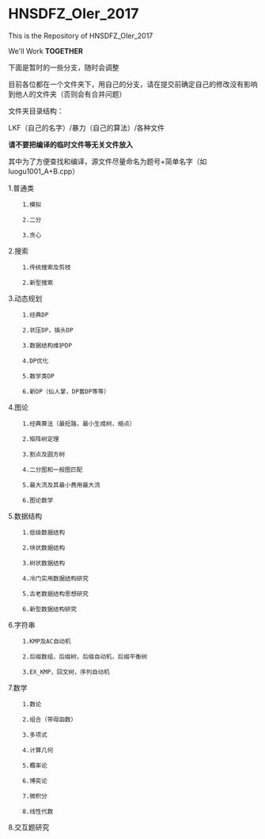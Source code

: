 ﻿# HNSDFZ_OIer_2017

This is the Repository of HNSDFZ_OIer_2017

We'll Work **TOGETHER**

下面是暂时的一些分支，随时会调整

目前各位都在一个文件夹下，用自己的分支，请在提交前确定自己的修改没有影响到他人的文件夹（否则会有合并问题）

文件夹目录结构：

LKF（自己的名字）/暴力（自己的算法）/各种文件

**请不要把编译的临时文件等无关文件放入**

其中为了方便查找和编译，源文件尽量命名为题号+简单名字（如luogu1001_A+B.cpp）


1.普通类

		1.模拟

		2.二分

		3.贪心

2.搜索

		1.传统搜索及剪枝

		2.新型搜索



3.动态规划

		1.经典DP

		2.状压DP，插头DP

		3.数据结构维护DP

		4.DP优化

		5.数学类DP

		6.新DP（仙人掌，DP套DP等等）


4.图论

		1.经典算法（最短路，最小生成树，缩点）

		2.矩阵树定理

		3.割点及圆方树

		4.二分图和一般图匹配

		5.最大流及其最小费用最大流

		6.图论数学

5.数据结构

		1.低级数据结构

		2.块状数据结构

		3.树状数据结构

		4.冷门实用数据结构研究

		5.古老数据结构思想研究

		6.新型数据结构研究


6.字符串

		1.KMP及AC自动机

		2.后缀数组，后缀树，后缀自动机，后缀平衡树

		3.EX_KMP，回文树，序列自动机


7.数学

		1.数论

		2.组合（带母函数）

		3.多项式

		4.计算几何

		5.概率论

		6.博奕论

		7.微积分

		8.线性代数


8.交互题研究
